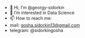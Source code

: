 - 👋 Hi, I’m @georgy-sidorkin
- 👀 I’m interested in Data Science
- 📫 How to reach me: 
- mail: gosha.sidorkin13@gmail.com
- telegram: @sidorkingosha

<!---
georgy-sidorkin/georgy-sidorkin is a ✨ special ✨ repository because its `README.md` (this file) appears on your GitHub profile.
You can click the Preview link to take a look at your changes.
--->
